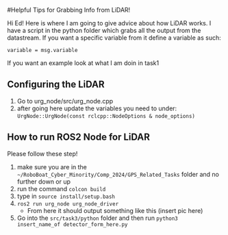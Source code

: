 #Helpful Tips for Grabbing Info from LiDAR!

Hi Ed! Here is where I am going to give advice about how LiDAR works. I have a script in the python folder which grabs all the output from the datastream. If you want a specific variable from it define a variable as such:

`variable = msg.variable`

If you want an example look at what I am doin in task1

## Configuring the LiDAR

1. Go to urg_node/src/urg_node.cpp
2. after going here update the variables you need to under: `UrgNode::UrgNode(const rclcpp::NodeOptions & node_options)`


## How to run ROS2 Node for LiDAR

Please follow these step!

1. make sure you are in the `~/RoboBoat_Cyber_Minority/Comp_2024/GPS_Related_Tasks` folder and no further down or up
2. run the command `colcon build`
3. type in `source install/setup.bash`
4. `ros2 run urg_node urg_node_driver`
	- From here it should output something like this (insert pic here)
5. Go into the `src/task3/python` folder and then run `python3 insert_name_of detector_form_here.py`
